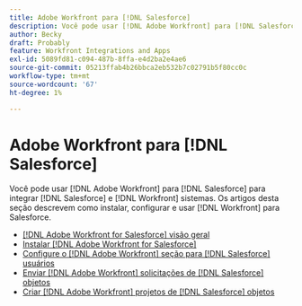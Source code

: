 ```yaml
---
title: Adobe Workfront para [!DNL Salesforce]
description: Você pode usar [!DNL Adobe Workfront] para [!DNL Salesforce] para integrar [!DNL Salesforce] e [!DNL Workfront] sistemas. Os artigos desta seção descrevem como instalar, configurar e usar [!DNL Workfront] para Salesforce.
author: Becky
draft: Probably
feature: Workfront Integrations and Apps
exl-id: 5089fd81-c094-487b-8ffa-e4d2ba2e4ae6
source-git-commit: 05213ffab4b26bbca2eb532b7c02791b5f80cc0c
workflow-type: tm+mt
source-wordcount: '67'
ht-degree: 1%

---
```


# Adobe Workfront para [!DNL Salesforce]

Você pode usar [!DNL Adobe Workfront] para [!DNL Salesforce] para integrar [!DNL Salesforce] e [!DNL Workfront] sistemas. Os artigos desta seção descrevem como instalar, configurar e usar [!DNL Workfront] para Salesforce.

* [[!DNL Adobe Workfront for Salesforce] visão geral](../../workfront-integrations-and-apps/using-workfront-with-salesforce/workfront-for-salesforce-overview.md)
* [Instalar [!DNL Adobe Workfront for Salesforce]](../../workfront-integrations-and-apps/using-workfront-with-salesforce/install-workfront-for-salesforce.md)
* [Configure o [!DNL Adobe Workfront] seção para [!DNL Salesforce] usuários](../../workfront-integrations-and-apps/using-workfront-with-salesforce/configure-wf-section-for-salesforce-users.md)
* [Enviar [!DNL Adobe Workfront] solicitações de [!DNL Salesforce] objetos](../../workfront-integrations-and-apps/using-workfront-with-salesforce/submit-workfront-requests-from-salesforce-objects.md)
* [Criar [!DNL Adobe Workfront] projetos de [!DNL Salesforce] objetos](../../workfront-integrations-and-apps/using-workfront-with-salesforce/create-wf-projects-from-salesforce-objects.md)
